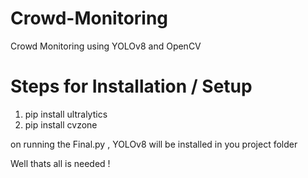 # Crowd-Monitoring
Crowd Monitoring using YOLOv8 and OpenCV

# Steps for Installation / Setup

1) pip install ultralytics
2) pip install cvzone

on running the Final.py , YOLOv8 will be installed in you project folder

Well thats all is needed ! 
